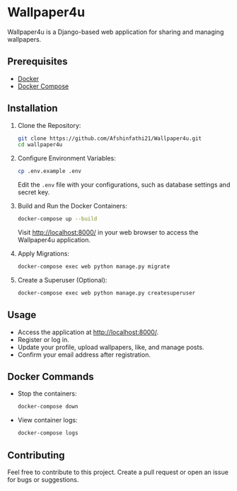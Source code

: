 # Wallpaper4u

Wallpaper4u is a Django-based web application for sharing and managing wallpapers.

## Prerequisites

- [Docker](https://www.docker.com/get-started)
- [Docker Compose](https://docs.docker.com/compose/install/)

## Installation

1. Clone the Repository:

    ```bash
    git clone https://github.com/Afshinfathi21/Wallpaper4u.git
    cd wallpaper4u
    ```

2. Configure Environment Variables:

    ```bash
    cp .env.example .env
    ```

    Edit the `.env` file with your configurations, such as database settings and secret key.

3. Build and Run the Docker Containers:

    ```bash
    docker-compose up --build
    ```

    Visit [http://localhost:8000/](http://localhost:8000/) in your web browser to access the Wallpaper4u application.

4. Apply Migrations:

    ```bash
    docker-compose exec web python manage.py migrate
    ```

5. Create a Superuser (Optional):

    ```bash
    docker-compose exec web python manage.py createsuperuser
    ```

## Usage

- Access the application at [http://localhost:8000/](http://localhost:8000/).
- Register or log in.
- Update your profile, upload wallpapers, like, and manage posts.
- Confirm your email address after registration.

## Docker Commands

- Stop the containers:

    ```bash
    docker-compose down
    ```

- View container logs:

    ```bash
    docker-compose logs
    ```

## Contributing

Feel free to contribute to this project. Create a pull request or open an issue for bugs or suggestions.

